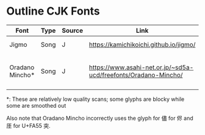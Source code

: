# Outline CJK Fonts

| Font | Type | Source | Link | Derivative? |
| --- | -- | --- | --- | --- |
| Jigmo | Song | J | <https://kamichikoichi.github.io/jigmo/> | GlyphWiki glyphs |
| Oradano Mincho\* | Song | J | <https://www.asahi-net.or.jp/~sd5a-ucd/freefonts/Oradano-Mincho/> | Mostly "築地三号活字" found in dictionaries |

\*: These are relatively low quality scans; some glyphs are blocky while some are smoothed out

Also note that Oradano Mincho incorrectly uses the glyph for 儘 for 侭 and 厓 for U+FA55 突.
